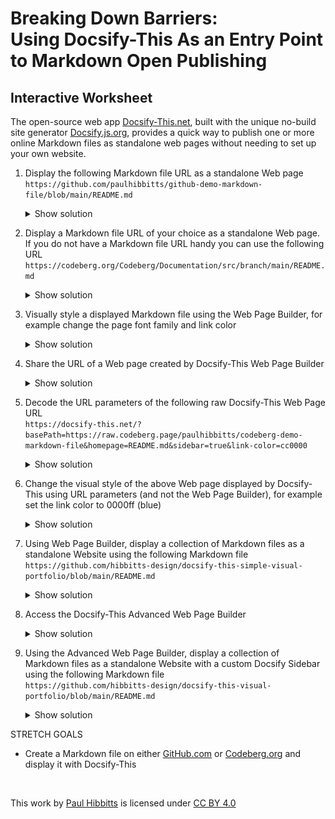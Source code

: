 <h1><b>Breaking Down Barriers:</b><br>Using Docsify-This As an Entry Point to Markdown Open Publishing</h1>

<h2>Interactive Worksheet</h2>

The open-source web app [Docsify-This.net](https://Docsify-This.net), built with the unique no-build site generator [Docsify.js.org](https://docsify.js.org), provides a quick way to publish one or more online Markdown files as standalone web pages without needing to set up your own website.

1. Display the following Markdown file URL as a standalone Web page  
   `https://github.com/paulhibbitts/github-demo-markdown-file/blob/main/README.md`
      
    <details>
      <summary>Show solution</summary>

      1. Copy and then paste the above URL into the **Markdown File URL** field  
      2. Tap the **Publish as a Standalone Web Page** button  
      ![Screenshot of solution](images/solution-1.png ':class=image-25-border')

      <a class="navpill" href="https://docsify-this.net/?url-field=https://github.com/paulhibbitts/github-demo-markdown-file/blob/main/README.md" title="Load Docsify-This with the Markdown file URL github.com/paulhibbitts/github-demo-markdown-file/blob/main/README.md" target="_blank"><i class="fas fa-check-square fa-fw"></i>Open Docsify-This with Solution</a>

   </details>

2. Display a Markdown file URL of your choice as a standalone Web page. If you do not have a Markdown file URL handy you can use the following URL  
   `https://codeberg.org/Codeberg/Documentation/src/branch/main/README.md`

    <details>
      <summary>Show solution</summary>

      1. Copy and then paste the above URL into the **Markdown File URL** field  
      2. Tap the **Publish as a Standalone Web Page** button  
      ![Screenshot of solution](images/solution-2.png ':class=image-25-border')

      <a class="navpill" href="https://docsify-this.net/?url-field=https://codeberg.org/Codeberg/Documentation/src/branch/main/README.md" title="Load Docsify-This with the Markdown file URL codeberg.org/Codeberg/Documentation/src/branch/main/README.md" target="_blank"><i class="fas fa-check-square fa-fw"></i>Open Docsify-This with Solution</a>  

    </details>

3. Visually style a displayed Markdown file using the Web Page Builder, for example change the page font family and link color  

    <details>
      <summary>Show solution</summary>

      1. Tap on **Show More Page Appearance Options** link  
      ![Screenshot of solution](images/solution-3a.png ':class=image-25-border')

      2. Change **Page Font Family** and **Page Link Color** options  
      3. Tap the **Publish as a Standalone Web Page** button  
      ![Screenshot of solution](images/solution-3b.png ':class=image-25-border')

      <a class="navpill" href="https://docsify-this.net/?url-field=https://github.com/paulhibbitts/github-demo-markdown-file/blob/main/README.md&font-family=Merriweather,Georgia,serif&link-color=cc0000" title="Load Docsify-This with the Markdown file URL github.com/paulhibbitts/github-demo-markdown-file/blob/main/README.md, page font family Merriweather and link color cc0000" target="_blank"><i class="fas fa-check-square fa-fw"></i>Open Docsify-This with Solution</a> 

    </details>

4. Share the URL of a Web page created by Docsify-This Web Page Builder  

    <details>
      <summary>Show solution</summary>

      https://docsify-this.net/?basePath=https://github.com/paulhibbitts/github-demo-markdown-file/blob/main/README.md&font-family=Merriweather,Georgia,serif&link-color=cc0000
      
    </details>
    </div>

5. Decode the URL parameters of the following raw Docsify-This Web Page URL  
   `https://docsify-this.net/?basePath=https://raw.codeberg.page/paulhibbitts/codeberg-demo-markdown-file&homepage=README.md&sidebar=true&link-color=cc0000`

    <div>
    <details>
      <summary>Show solution</summary>

      URL Parameters:  
      **basePath** = README.md (set the path containing the Markdown file to display)  
      **homepage** = README.md (set the name of the Markdown file to display)  
      **sidebar** = true (show the Sidebar)  
      **link-color** = cc0000 (set the link color to red)  

    </details>

6. Change the visual style of the above Web page displayed by Docsify-This using URL parameters (and not the Web Page Builder), for example set the link color to 0000ff (blue)  

    <details>
      <summary>Show solution</summary>
      
      https://docsify-this.net/?basePath=https://raw.codeberg.page/paulhibbitts/codeberg-demo-markdown-file&homepage=README.md&sidebar=true&link-color=0000ff
      
    </details>

7. Using Web Page Builder, display a collection of Markdown files as a standalone Website using the following Markdown file  
   `https://github.com/hibbitts-design/docsify-this-simple-visual-portfolio/blob/main/README.md`

    <details>
      <summary>Show solution</summary>

      1. Copy and then paste the above URL into the **Markdown File URL** field  
      2. Tap the **Publish as a Standalone Web Page** button  
      ![Screenshot of solution](images/solution-7.png ':class=image-25-border')

      <a class="navpill" href="https://docsify-this.net/?url-field=https://github.com/hibbitts-design/docsify-this-simple-visual-portfolio/blob/main/README.md" title="Load Docsify-This with the Markdown file github.com/hibbitts-design/docsify-this-simple-visual-portfolio/blob/main/README.md" target="_blank"><i class="fas fa-check-square fa-fw"></i>Open Docsify-This with Solution</a>
      
    </details>

8. Access the Docsify-This Advanced Web Page Builder  

    <details>
      <summary>Show solution</summary>

      1. Tap on **Show More Page Appearance Options** link  
      ![Screenshot of solution](images/solution-8a.png ':class=image-25-border')

      2. Tap on **Advanced Web Page Builder Options** checkbox  
      ![Screenshot of solution](images/solution-8b.png ':class=image-25-border')

      <a class="navpill" href="https://docsify-this.net/?advanced=true" title="Load Docsify-This Advanced Web Page Builder" target="_blank"><i class="fas fa-check-square fa-fw"></i>Open Docsify-This with Solution</a>

    </details>

9. Using the Advanced Web Page Builder, display a collection of Markdown files as a standalone Website with a custom Docsify Sidebar using the following Markdown file  
   `https://github.com/hibbitts-design/docsify-this-visual-portfolio/blob/main/README.md`

    <details>
      <summary>Show solution</summary>

      1. Copy and then paste the above URL into the **Markdown File URL** field  
      2. Tap on **Show More Page Appearance Options** link (unless previously chosen)  
        ![Screenshot of solution](images/solution-9a.png ':class=image-25-border')

      3. Tap on **Advanced Web Page Builder Options** checkbox (unless previously chosen)  
      4. Tap on **Load custom Docsify Sidebar file** checkbox  
      5. Tap the **Publish as a Standalone Web Page** button  
        ![Screenshot of solution](images/solution-9b.png ':class=image-25-border')

      <a class="navpill" href="https://docsify-this.net/?url-field=https://github.com/hibbitts-design/docsify-this-visual-portfolio/blob/main/README.md&sidebar=true&loadSidebar=_sidebar.md" title="Load Docsify-This Advanced Web Page Builder with the Markdown file URL github.com/hibbitts-design/docsify-this-visual-portfolio/blob/main/README.md and display a Sidebar that uses a custom Sidebar file" target="_blank"><i class="fas fa-check-square fa-fw"></i>Open Docsify-This with Solution</a>

    </details>

STRETCH GOALS

- Create a Markdown file on either [GitHub.com](GitHub.com) or [Codeberg.org](Codeberg.org) and display it with Docsify-This

<br><p xmlns:cc="http://creativecommons.org/ns#" >This work by <a rel="cc:attributionURL dct:creator" property="cc:attributionName" href="https://hibbittsdesign.org">Paul Hibbitts</a> is licensed under <a href="https://creativecommons.org/licenses/by/4.0/?ref=chooser-v1" target="_blank" rel="license noopener noreferrer" style="display:inline-block;">CC BY 4.0<img style="height:22px!important;margin-left:3px;vertical-align:text-bottom;" src="https://mirrors.creativecommons.org/presskit/icons/cc.svg?ref=chooser-v1" alt=""><img style="height:22px!important;margin-left:3px;vertical-align:text-bottom;" src="https://mirrors.creativecommons.org/presskit/icons/by.svg?ref=chooser-v1" alt=""></a></p>